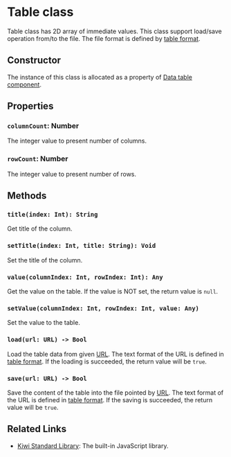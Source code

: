 # Table class
Table class has 2D array of immediate values.
This class support load/save operation from/to the file. The file format is defined by [table format](https://github.com/steelwheels/KiwiScript/blob/master/KiwiLibrary/Document/Format/Table.md).

## Constructor
The instance of this class is allocated as a property of [Data table component](https://github.com/steelwheels/KiwiCompnents/blob/master/Document/Components/Table.md).

## Properties
### `columnCount`: Number
The integer value to present number of columns.

### `rowCount`: Number
The integer value to present number of rows.


## Methods
### `title(index: Int): String`
Get title of the column.

### `setTitle(index: Int, title: String): Void`
Set the title of the column.

### `value(columnIndex: Int, rowIndex: Int): Any`
Get the value on the table. If the value is NOT set, the return value is `null`.

### `setValue(columnIndex: Int, rowIndex: Int, value: Any)`
Set the value to the table.

### `load(url: URL) -> Bool`
Load the table data from given [URL](https://github.com/steelwheels/KiwiScript/blob/master/KiwiLibrary/Document/Class/URL.md).
The text format of the URL is defined in [table format](https://github.com/steelwheels/KiwiScript/blob/master/KiwiLibrary/Document/Format/Table.md).
If the loading is succeeded, the return value will be `true`.

### `save(url: URL) -> Bool`
Save the content of the table into the file pointed by [URL](https://github.com/steelwheels/KiwiScript/blob/master/KiwiLibrary/Document/Class/URL.md). 
The text format of the URL is defined in [table format](https://github.com/steelwheels/KiwiScript/blob/master/KiwiLibrary/Document/Format/Table.md).
If the saving is succeeded, the return value will be `true`.

## Related Links
* [Kiwi Standard Library](https://github.com/steelwheels/KiwiScript/blob/master/KiwiLibrary/Document/Library.md): The built-in JavaScript library.

